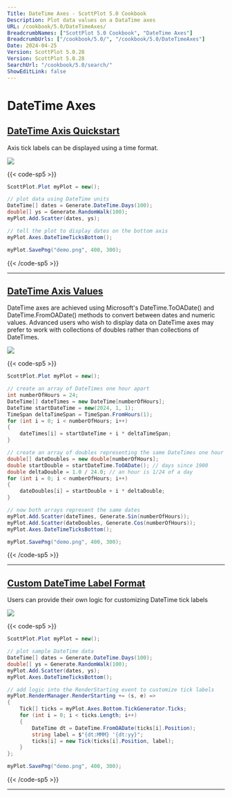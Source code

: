 ```yaml
---
Title: DateTime Axes - ScottPlot 5.0 Cookbook
Description: Plot data values on a DataTime axes
URL: /cookbook/5.0/DateTimeAxes/
BreadcrumbNames: ["ScottPlot 5.0 Cookbook", "DateTime Axes"]
BreadcrumbUrls: ["/cookbook/5.0/", "/cookbook/5.0/DateTimeAxes"]
Date: 2024-04-25
Version: ScottPlot 5.0.28
Version: ScottPlot 5.0.28
SearchUrl: "/cookbook/5.0/search/"
ShowEditLink: false
---
```


# DateTime Axes


<h2><a href='/cookbook/5.0/DateTimeAxes/DateTimeAxisQuickstart'>DateTime Axis Quickstart</a></h2>

Axis tick labels can be displayed using a time format.

[![](/cookbook/5.0/images/DateTimeAxisQuickstart.png?240425082609)](/cookbook/5.0/images/DateTimeAxisQuickstart.png?240425082609)

{{< code-sp5 >}}

```cs
ScottPlot.Plot myPlot = new();

// plot data using DateTime units
DateTime[] dates = Generate.DateTime.Days(100);
double[] ys = Generate.RandomWalk(100);
myPlot.Add.Scatter(dates, ys);

// tell the plot to display dates on the bottom axis
myPlot.Axes.DateTimeTicksBottom();

myPlot.SavePng("demo.png", 400, 300);

```

{{< /code-sp5 >}}

<hr class='my-5 invisible'>


<h2><a href='/cookbook/5.0/DateTimeAxes/DateTimeAxisMixed'>DateTime Axis Values</a></h2>

DateTime axes are achieved using Microsoft's DateTime.ToOADate() and DateTime.FromOADate() methods to convert between dates and numeric values. Advanced users who wish to display data on DateTime axes may prefer to work with collections of doubles rather than collections of DateTimes.

[![](/cookbook/5.0/images/DateTimeAxisMixed.png?240425082609)](/cookbook/5.0/images/DateTimeAxisMixed.png?240425082609)

{{< code-sp5 >}}

```cs
ScottPlot.Plot myPlot = new();

// create an array of DateTimes one hour apart
int numberOfHours = 24;
DateTime[] dateTimes = new DateTime[numberOfHours];
DateTime startDateTime = new(2024, 1, 1);
TimeSpan deltaTimeSpan = TimeSpan.FromHours(1);
for (int i = 0; i < numberOfHours; i++)
{
    dateTimes[i] = startDateTime + i * deltaTimeSpan;
}

// create an array of doubles representing the same DateTimes one hour apart
double[] dateDoubles = new double[numberOfHours];
double startDouble = startDateTime.ToOADate(); // days since 1900
double deltaDouble = 1.0 / 24.0; // an hour is 1/24 of a day
for (int i = 0; i < numberOfHours; i++)
{
    dateDoubles[i] = startDouble + i * deltaDouble;
}

// now both arrays represent the same dates
myPlot.Add.Scatter(dateTimes, Generate.Sin(numberOfHours));
myPlot.Add.Scatter(dateDoubles, Generate.Cos(numberOfHours));
myPlot.Axes.DateTimeTicksBottom();

myPlot.SavePng("demo.png", 400, 300);

```

{{< /code-sp5 >}}

<hr class='my-5 invisible'>


<h2><a href='/cookbook/5.0/DateTimeAxes/DateTimeAxisCustomFormatter'>Custom DateTime Label Format</a></h2>

Users can provide their own logic for customizing DateTime tick labels

[![](/cookbook/5.0/images/DateTimeAxisCustomFormatter.png?240425082609)](/cookbook/5.0/images/DateTimeAxisCustomFormatter.png?240425082609)

{{< code-sp5 >}}

```cs
ScottPlot.Plot myPlot = new();

// plot sample DateTime data
DateTime[] dates = Generate.DateTime.Days(100);
double[] ys = Generate.RandomWalk(100);
myPlot.Add.Scatter(dates, ys);
myPlot.Axes.DateTimeTicksBottom();

// add logic into the RenderStarting event to customize tick labels
myPlot.RenderManager.RenderStarting += (s, e) =>
{
    Tick[] ticks = myPlot.Axes.Bottom.TickGenerator.Ticks;
    for (int i = 0; i < ticks.Length; i++)
    {
        DateTime dt = DateTime.FromOADate(ticks[i].Position);
        string label = $"{dt:MMM} '{dt:yy}";
        ticks[i] = new Tick(ticks[i].Position, label);
    }
};

myPlot.SavePng("demo.png", 400, 300);

```

{{< /code-sp5 >}}

<hr class='my-5 invisible'>

